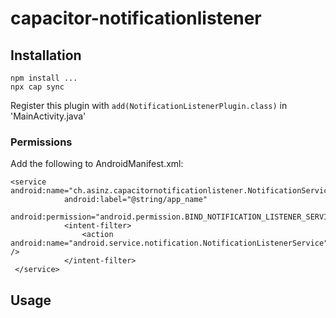 # capacitor-notificationlistener

## Installation

```
npm install ...
npx cap sync
```

Register this plugin with  ```add(NotificationListenerPlugin.class)``` in 'MainActivity.java'

### Permissions
Add the following to AndroidManifest.xml:

```
<service android:name="ch.asinz.capacitornotificationlistener.NotificationService"
            android:label="@string/app_name"
            android:permission="android.permission.BIND_NOTIFICATION_LISTENER_SERVICE">
            <intent-filter>
                <action android:name="android.service.notification.NotificationListenerService" />
            </intent-filter>
 </service>
```

## Usage

